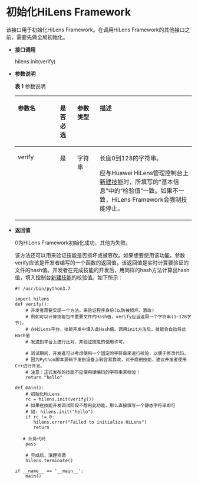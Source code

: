 # 初始化HiLens Framework<a name="hilens_05_0006"></a>

该接口用于初始化HiLens Framework。在调用HiLens Framework的其他接口之前，需要先做全局初始化。

-   **接口调用**

    hilens.init\(verify\)

-   **参数说明**

    **表 1**  参数说明

    <a name="table960975313718"></a>
    <table><thead align="left"><tr id="row1161015535719"><th class="cellrowborder" valign="top" width="23.762376237623766%" id="mcps1.2.5.1.1"><p id="p361095312710"><a name="p361095312710"></a><a name="p361095312710"></a><strong id="b1528016494815"><a name="b1528016494815"></a><a name="b1528016494815"></a>参数名</strong></p>
    </th>
    <th class="cellrowborder" valign="top" width="9.8009800980098%" id="mcps1.2.5.1.2"><p id="p72207345408"><a name="p72207345408"></a><a name="p72207345408"></a><strong id="b128351011174119"><a name="b128351011174119"></a><a name="b128351011174119"></a>是否必选</strong></p>
    </th>
    <th class="cellrowborder" valign="top" width="12.73127312731273%" id="mcps1.2.5.1.3"><p id="p1379143204018"><a name="p1379143204018"></a><a name="p1379143204018"></a><strong id="b17963171984116"><a name="b17963171984116"></a><a name="b17963171984116"></a>参数类型</strong></p>
    </th>
    <th class="cellrowborder" valign="top" width="53.70537053705371%" id="mcps1.2.5.1.4"><p id="p16610135315712"><a name="p16610135315712"></a><a name="p16610135315712"></a><strong id="b1864916521282"><a name="b1864916521282"></a><a name="b1864916521282"></a>描述</strong></p>
    </th>
    </tr>
    </thead>
    <tbody><tr id="row2061085318718"><td class="cellrowborder" valign="top" width="23.762376237623766%" headers="mcps1.2.5.1.1 "><p id="p861011531479"><a name="p861011531479"></a><a name="p861011531479"></a>verify</p>
    </td>
    <td class="cellrowborder" valign="top" width="9.8009800980098%" headers="mcps1.2.5.1.2 "><p id="p222018344409"><a name="p222018344409"></a><a name="p222018344409"></a>是</p>
    </td>
    <td class="cellrowborder" valign="top" width="12.73127312731273%" headers="mcps1.2.5.1.3 "><p id="p107911132174015"><a name="p107911132174015"></a><a name="p107911132174015"></a>字符串</p>
    </td>
    <td class="cellrowborder" valign="top" width="53.70537053705371%" headers="mcps1.2.5.1.4 "><p id="p18202191915229"><a name="p18202191915229"></a><a name="p18202191915229"></a>长度0到128的字符串。</p>
    <p id="p013657132416"><a name="p013657132416"></a><a name="p013657132416"></a>应与Huawei HiLens管理控制台上<a href="https://support.huaweicloud.com/usermanual-hilens/hilens_02_0022.html#section3" target="_blank" rel="noopener noreferrer">新建技能</a>时，所填写的<span class="parmname" id="parmname3195165211"><a name="parmname3195165211"></a><a name="parmname3195165211"></a>“基本信息”</span>中的<span class="parmvalue" id="parmvalue6583191813211"><a name="parmvalue6583191813211"></a><a name="parmvalue6583191813211"></a>“检验值”</span>一致。如果不一致，HiLens Framework会强制技能停止。</p>
    </td>
    </tr>
    </tbody>
    </table>

-   **返回值**

    0为HiLens Framework初始化成功，其他为失败。

    该方法还可以用来验证技能是否损坏或被篡改。如果想要使用该功能，参数verify应该是开发者编写的一个函数的返回值，该返回值是实时计算要验证的文件的hash值。开发者在完成技能的开发后，用同样的hash方法计算出hash值，填入控制台[新建技能](https://support.huaweicloud.com/usermanual-hilens/hilens_02_0022.html)的校验值。如下所示：

    ```
    #! /usr/bin/python3.7
    
    import hilens
    def verify():   
        # 开发者需要实现一个方法，来验证程序身份(以防被损坏、篡改)
        # 例如可以计算技能包中重要文件的Hash值，verify应当返回一个字符串(1~128字节)。
        # 在HiLens平台，技能开发中填入此Hash值。调用init方法后，技能会自动将此Hash值
        # 发送到平台上进行比对，并验证技能的使用许可。
    
        # 调试期间，开发者可以考虑使用一个固定的字符串来进行校验，以便于修改代码。
        # 因为Python脚本源码下发到设备上较容易篡改，对于商用技能，建议开发者使用C++进行开发。
        # 注意：正式发布的技能不应使用硬编码的字符串来校验！
        return "hello"
    
    def main():
        # 初始化HiLens
        rc = hilens.init(verify())
        # 如果在技能开发调试阶段不想用此功能，那么直接填写一个静态字符串即可
        # 如: hilens.init("hello")
        if rc != 0: 
           hilens.error("Failed to initialize HiLens")
           return 
    
       # 业务代码
        pass
    
        # 完成后，清理资源
        hilens.terminate()
    
    if __name__ == '__main__':
        main()
    ```


